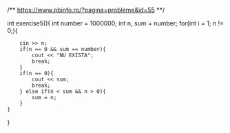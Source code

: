 /**
    https://www.pbinfo.ro/?pagina=probleme&id=55
**/

int exercise5(){
    int number = 1000000;
    int n, sum = number;
    for(int i = 1; n != 0;){

        cin >> n;
        if(n == 0 && sum == number){
            cout << "NU EXISTA";
            break;
        }
        if(n == 0){
            cout << sum;
            break;
        } else if(n < sum && n > 0){
            sum = n;
        }
    }

}